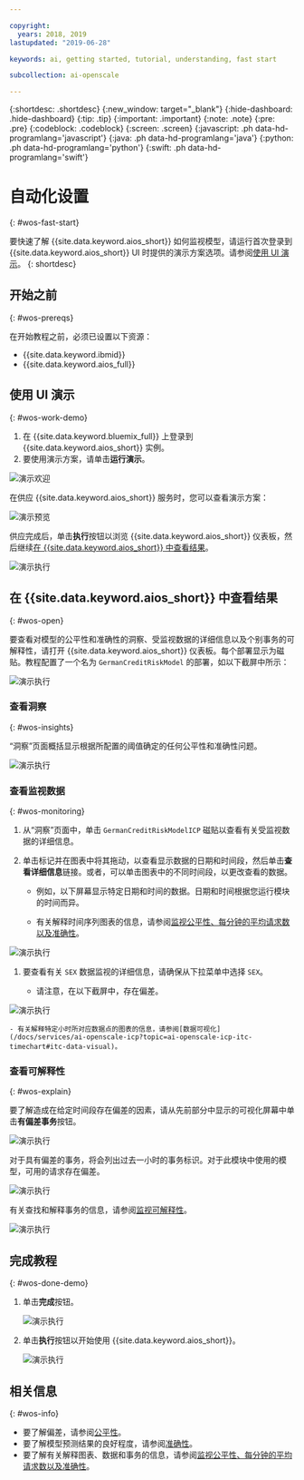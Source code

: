 ```yaml
---

copyright:
  years: 2018, 2019
lastupdated: "2019-06-28"

keywords: ai, getting started, tutorial, understanding, fast start

subcollection: ai-openscale

---
```


{:shortdesc: .shortdesc}
{:new_window: target="_blank"}
{:hide-dashboard: .hide-dashboard}
{:tip: .tip}
{:important: .important}
{:note: .note}
{:pre: .pre}
{:codeblock: .codeblock}
{:screen: .screen}
{:javascript: .ph data-hd-programlang='javascript'}
{:java: .ph data-hd-programlang='java'}
{:python: .ph data-hd-programlang='python'}
{:swift: .ph data-hd-programlang='swift'}

# 自动化设置
{: #wos-fast-start}

要快速了解 {{site.data.keyword.aios_short}} 如何监视模型，请运行首次登录到 {{site.data.keyword.aios_short}} UI 时提供的演示方案选项。请参阅[使用 UI 演示](#wos-work-demo)。
{: shortdesc}

## 开始之前
{: #wos-prereqs}

在开始教程之前，必须已设置以下资源：

- {{site.data.keyword.ibmid}}
- {{site.data.keyword.aios_full}}

## 使用 UI 演示
{: #wos-work-demo}

1.  在 {{site.data.keyword.bluemix_full}} 上登录到 {{site.data.keyword.aios_short}} 实例。
1.  要使用演示方案，请单击**运行演示**。

   ![演示欢迎](images/fastpath_demo_11.31.04.png)

   在供应 {{site.data.keyword.aios_short}} 服务时，您可以查看演示方案：

   ![演示预览](images/fastpath_demo_11.31.58.png)

供应完成后，单击**执行**按钮以浏览 {{site.data.keyword.aios_short}} 仪表板，然后继续[在 {{site.data.keyword.aios_short}} 中查看结果](#wos-open)。

   ![演示执行](images/fastpath_demo_11.33.45.png)


## 在 {{site.data.keyword.aios_short}} 中查看结果
{: #wos-open}

要查看对模型的公平性和准确性的洞察、受监视数据的详细信息以及个别事务的可解释性，请打开 {{site.data.keyword.aios_short}} 仪表板。每个部署显示为磁贴。教程配置了一个名为 `GermanCreditRiskModel` 的部署，如以下截屏中所示：


   ![演示执行](images/fastpath_demo_11.33.54.png)


### 查看洞察
{: #wos-insights}

“洞察”页面概括显示根据所配置的阈值确定的任何公平性和准确性问题。

   ![演示执行](images/fastpath_demo_11.34.00.png)

### 查看监视数据
{: #wos-monitoring}

1.  从“洞察”页面中，单击 `GermanCreditRiskModelICP` 磁贴以查看有关受监视数据的详细信息。
1.  单击标记并在图表中将其拖动，以查看显示数据的日期和时间段，然后单击**查看详细信息**链接。或者，可以单击图表中的不同时间段，以更改查看的数据。

     - 例如，以下屏幕显示特定日期和时间的数据。日期和时间根据您运行模块的时间而异。

     - 有关解释时间序列图表的信息，请参阅[监视公平性、每分钟的平均请求数以及准确性](/docs/services/ai-openscale-icp?topic=ai-openscale-icp-itc-timechart)。

   ![演示执行](images/fastpath_demo_11.34.17.png)

1.  要查看有关 `SEX` 数据监视的详细信息，请确保从下拉菜单中选择 `SEX`。

    - 请注意，在以下截屏中，存在偏差。
    
   ![演示执行](images/fastpath_demo_11.34.27.png)

    - 有关解释特定小时所对应数据点的图表的信息，请参阅[数据可视化](/docs/services/ai-openscale-icp?topic=ai-openscale-icp-itc-timechart#itc-data-visual)。


### 查看可解释性
{: #wos-explain}

要了解造成在给定时间段存在偏差的因素，请从先前部分中显示的可视化屏幕中单击**有偏差事务**按钮。

   ![演示执行](images/fastpath_demo_11.35.06.png)

对于具有偏差的事务，将会列出过去一小时的事务标识。对于此模块中使用的模型，可用的请求存在偏差。

   ![演示执行](images/fastpath_demo_11.35.12.png)

有关查找和解释事务的信息，请参阅[监视可解释性](/docs/services/ai-openscale-icp?topic=ai-openscale-icp-ie-ov)。

   ![演示执行](images/fastpath_demo_11.35.50.png)

## 完成教程
{: #wos-done-demo}

1. 单击**完成**按钮。

   ![演示执行](images/fastpath_demo_11.37.22.png)

2. 单击**执行**按钮以开始使用 {{site.data.keyword.aios_short}}。

   ![演示执行](images/fastpath_demo_11.33.45.png)


## 相关信息
{: #wos-info}

- 要了解偏差，请参阅[公平性](/docs/services/ai-openscale-icp?topic=ai-openscale-icp-mf-monitor)。
- 要了解模型预测结果的良好程度，请参阅[准确性](/docs/services/ai-openscale-icp?topic=ai-openscale-icp-acc-monitor)。
- 要了解有关解释图表、数据和事务的信息，请参阅[监视公平性、每分钟的平均请求数以及准确性](/docs/services/ai-openscale-icp?topic=ai-openscale-icp-itc-timechart)。
